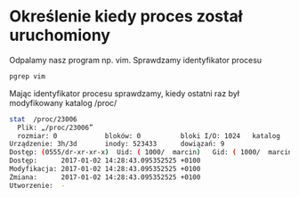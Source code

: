 Określenie kiedy proces został uruchomiony
==========================================

Odpalamy nasz program np. vim. Sprawdzamy identyfikator procesu

``` bash
pgrep vim
```

Mając identyfikator procesu sprawdzamy, kiedy ostatni raz był modyfikowany katalog /proc/<PID>

``` bash
stat  /proc/23006
  Plik: „/proc/23006”
  rozmiar: 0            bloków: 0          bloki I/O: 1024   katalog
Urządzenie: 3h/3d       inody: 523433      dowiązań: 9
Dostęp: (0555/dr-xr-xr-x)  Uid: ( 1000/  marcin)   Gid: ( 1000/  marcin)
Dostęp:      2017-01-02 14:28:43.095352525 +0100
Modyfikacja: 2017-01-02 14:28:43.095352525 +0100
Zmiana:      2017-01-02 14:28:43.095352525 +0100
Utworzenie:  -
```